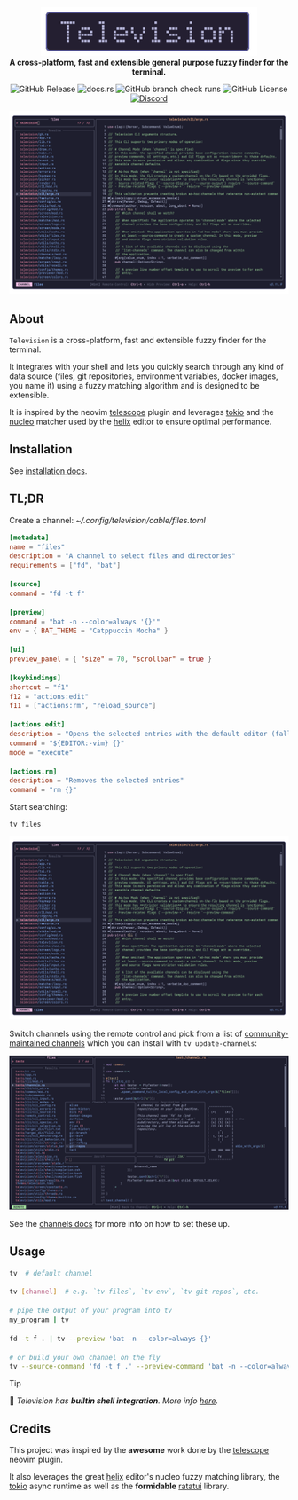 <div align="center">

[<img src="./assets/television-title.png">](https://alexpasmantier.github.io/television/)  
**A cross-platform, fast and extensible general purpose fuzzy finder for the terminal.**

![GitHub Release](https://img.shields.io/github/v/release/alexpasmantier/television?display_name=tag&color=%23a6a)
![docs.rs](https://img.shields.io/docsrs/television-channels)
![GitHub branch check runs](https://img.shields.io/github/check-runs/alexpasmantier/television/main)
![GitHub License](https://img.shields.io/github/license/alexpasmantier/television)
[![Discord](https://img.shields.io/discord/1366133668535341116?logo=discord)](https://discord.gg/hQBrzsJgUg)

![tv's files channel](./assets/tv-transparent.png)

</div>

## About

`Television` is a cross-platform, fast and extensible fuzzy finder for the terminal.

It integrates with your shell and lets you quickly search through any kind of data source (files, git repositories, environment variables, docker
images, you name it) using a fuzzy matching algorithm and is designed to be extensible.

It is inspired by the neovim [telescope](https://github.com/nvim-telescope/telescope.nvim) plugin and leverages [tokio](https://github.com/tokio-rs/tokio) and the [nucleo](https://github.com/helix-editor/nucleo) matcher used by the [helix](https://github.com/helix-editor/helix) editor to ensure optimal performance.

## Installation

See [installation docs](https://alexpasmantier.github.io/television/docs/Users/installation).

## TL;DR

Create a channel: _~/.config/television/cable/files.toml_

```toml
[metadata]
name = "files"
description = "A channel to select files and directories"
requirements = ["fd", "bat"]

[source]
command = "fd -t f"

[preview]
command = "bat -n --color=always '{}'"
env = { BAT_THEME = "Catppuccin Mocha" }

[ui]
preview_panel = { "size" = 70, "scrollbar" = true }

[keybindings]
shortcut = "f1"
f12 = "actions:edit"
f11 = ["actions:rm", "reload_source"]

[actions.edit]
description = "Opens the selected entries with the default editor (falls back to vim)"
command = "${EDITOR:-vim} {}"
mode = "execute"

[actions.rm]
description = "Removes the selected entries"
command = "rm {}"
```

Start searching:

```sh
tv files
```

![tv files](./assets/tv-transparent.png)

Switch channels using the remote control and pick from a list of [community-maintained channels](https://alexpasmantier.github.io/television/docs/Users/community-channels-unix) which
you can install with `tv update-channels`:

![tv remote](./assets/tv-files-remote.png)

See the [channels docs](https://alexpasmantier.github.io/television/docs/Users/channels) for more info on how to set these up.

## Usage

```bash
tv  # default channel

tv [channel]  # e.g. `tv files`, `tv env`, `tv git-repos`, etc.

# pipe the output of your program into tv
my_program | tv

fd -t f . | tv --preview 'bat -n --color=always {}'

# or build your own channel on the fly
tv --source-command 'fd -t f .' --preview-command 'bat -n --color=always {}' --preview-size 70
```

> [!TIP]
> 🐚 _Television has **builtin shell integration**. More info [here](https://alexpasmantier.github.io/television/docs/Users/shell-integration)._

## Credits

This project was inspired by the **awesome** work done by the [telescope](https://github.com/nvim-telescope/telescope.nvim) neovim plugin.

It also leverages the great [helix](https://github.com/helix-editor/helix) editor's nucleo fuzzy matching library, the [tokio](https://github.com/tokio-rs/tokio) async runtime as well as the **formidable** [ratatui](https://github.com/ratatui/ratatui) library.
